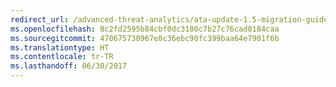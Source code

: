 ```yaml
---
redirect_url: /advanced-threat-analytics/ata-update-1.5-migration-guide
ms.openlocfilehash: 8c2fd2595b84cbf0dc3100c7b27c76cad0184caa
ms.sourcegitcommit: 470675730967e0c36ebc90fc399baa64e7901f6b
ms.translationtype: HT
ms.contentlocale: tr-TR
ms.lasthandoff: 06/30/2017
---
```

